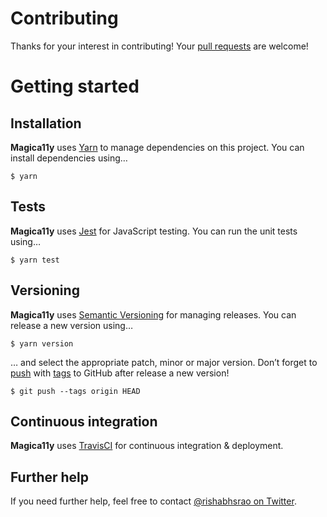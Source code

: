 # Contributing

Thanks for your interest in contributing! Your [pull requests](https://help.github.com/en/articles/about-pull-requests) are welcome!

# Getting started

## Installation

**Magica11y** uses [Yarn](https://yarnpkg.com) to manage dependencies on this project. You can install dependencies using…

```
$ yarn
```


## Tests

**Magica11y** uses [Jest](https://jestjs.io/) for JavaScript testing. You can run the unit tests using…

```
$ yarn test
```


## Versioning

**Magica11y** uses [Semantic Versioning](https://semver.org/) for managing releases. You can release a new version using…

```
$ yarn version
```

… and select the appropriate patch, minor or major version. Don’t forget to [push](https://git-scm.com/docs/git-push) with [tags](https://git-scm.com/docs/git-push#Documentation/git-push.txt---tags) to GitHub after release a new version!

```
$ git push --tags origin HEAD
```


## Continuous integration

**Magica11y** uses [TravisCI](https://travis-ci.com/magica11y/magica11y) for continuous integration & deployment.


## Further help

If you need further help, feel free to contact [@rishabhsrao on Twitter](https://twitter.com/rishabhsrao).
